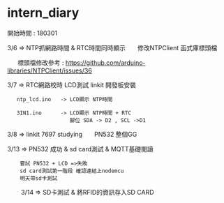 # intern_diary

開始時間 : 180301

3/6 => NTP抓網路時間 & RTC時間同時顯示
       修改NTPClient 函式庫標頭檔

       標頭檔修改參考 : https://github.com/arduino-libraries/NTPClient/issues/36

3/7 => RTC網路校時 LCD測試 linkit 開發板安裝

       ntp_lcd.ino   -> LCD顯示 NTP時間
       
       3IN1.ino      -> LCD顯示 NTP時間 + RTC
                        腳位 SDA -> D2 , SCL ->D1

3/8 => linkit 7697 studying
       PN532 整個GG 

3/13 => PN532 成功 & sd card測試 & MQTT基礎閱讀

        嘗試 PN532 + LCD =>失敗
        sd card測試第一階段 確認連結上nodemcu
        明天帶sd卡測試
        
3/14 => SD卡測試 & 將RFID的資訊存入SD CARD
